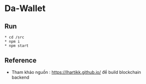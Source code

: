# Da-Wallet

 ## Run
    * cd /src
    * npm i
    * npm start
 ## Reference
 - Tham khảo nguồn : https://lhartikk.github.io/ để build blockchain backend

 ## 



